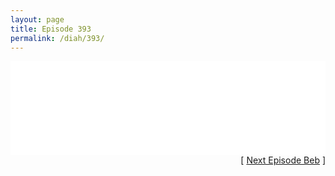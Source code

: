 ```yaml
---
layout: page
title: Episode 393
permalink: /diah/393/
---
```


<iframe allowfullscreen="true" frameborder="0" style="width:100%;" marginheight="0" marginwidth="0" mozallowfullscreen="true" scrolling="NO" src="//gdriveplayer.us/embed2.php?link=%252BOZ5HV6kEXeeYTpWvWaEuQd2ksNu03a9KqaiOS0D0CXf6F6OpXjlK0rGPgqLVveIs56oU4tZ08AcPlESKU5tn9anzA%252F90hJrdvZWm7kx9Nsjw%252BknT88u8IIdOY7nCzEQrigXywZgPMF2Wv3oep9beVWi2%252BfG98UFT0FO8ufo3HcprajaRGObJGOAkLQyMoz2YvTICwSlz9p3OdJSBW%252B7U4&amp;no_adult=yes" webkitallowfullscreen="true"></iframe>

<div align="right">[ <a href="/diah/394/">Next Episode Beb</a> ]</div>

